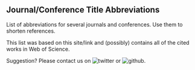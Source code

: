 ## Journal/Conference Title Abbreviations

List of abbreviations for several journals and conferences. Use them to shorten references. 

This list was based on this site/link and (possibly) contains all of the cited works in Web of Science. 

Suggestion? Please contact us on ![twitter](https://twitter.com/hisamuka) or ![github](https://github.com/hisamuka/journal-conference-abbreviations).


